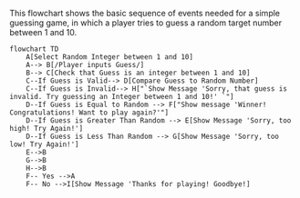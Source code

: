 This flowchart shows the basic sequence of events needed for a simple guessing game, in which a player tries to guess a random target number between 1 and 10.

```mermaid
flowchart TD
    A[Select Random Integer between 1 and 10]
    A--> B[/Player inputs Guess/]
    B--> C[Check that Guess is an integer between 1 and 10]
    C--If Guess is Valid--> D[Compare Guess to Random Number]
    C--If Guess is Invalid--> H["`Show Message 'Sorry, that guess is invalid. Try guessing an Integer between 1 and 10!' `"]
    D--If Guess is Equal to Random --> F["Show message 'Winner! Congratulations! Want to play again?'"]
    D--If Guess is Greater Than Random --> E[Show Message 'Sorry, too high! Try Again!']
    D--If Guess is Less Than Random --> G[Show Message 'Sorry, too low! Try Again!']
    E-->B
    G-->B
    H-->B
    F-- Yes -->A
    F-- No -->I[Show Message 'Thanks for playing! Goodbye!]
```
